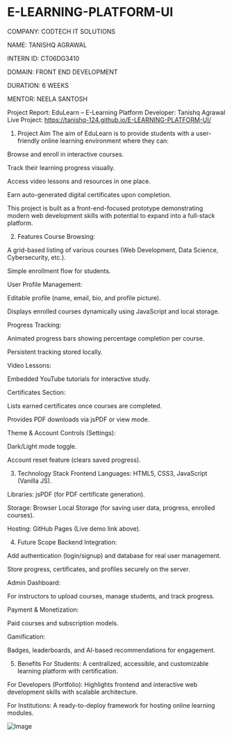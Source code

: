 # E-LEARNING-PLATFORM-UI

COMPANY: CODTECH IT SOLUTIONS

NAME: TANISHQ AGRAWAL

INTERN ID: CT06DG3410

DOMAIN: FRONT END DEVELOPMENT

DURATION: 6 WEEKS

MENTOR: NEELA SANTOSH

Project Report: EduLearn – E-Learning Platform
Developer: Tanishq Agrawal
Live Project: https://tanishq-124.github.io/E-LEARNING-PLATFORM-UI/

1. Project Aim
The aim of EduLearn is to provide students with a user-friendly online learning environment where they can:

Browse and enroll in interactive courses.

Track their learning progress visually.

Access video lessons and resources in one place.

Earn auto-generated digital certificates upon completion.

This project is built as a front-end-focused prototype demonstrating modern web development skills with potential to expand into a full-stack platform.

2. Features
Course Browsing:

A grid-based listing of various courses (Web Development, Data Science, Cybersecurity, etc.).

Simple enrollment flow for students.

User Profile Management:

Editable profile (name, email, bio, and profile picture).

Displays enrolled courses dynamically using JavaScript and local storage.

Progress Tracking:

Animated progress bars showing percentage completion per course.

Persistent tracking stored locally.

Video Lessons:

Embedded YouTube tutorials for interactive study.

Certificates Section:

Lists earned certificates once courses are completed.

Provides PDF downloads via jsPDF or view mode.

Theme & Account Controls (Settings):

Dark/Light mode toggle.

Account reset feature (clears saved progress).

3. Technology Stack
Frontend Languages: HTML5, CSS3, JavaScript (Vanilla JS).

Libraries: jsPDF (for PDF certificate generation).

Storage: Browser Local Storage (for saving user data, progress, enrolled courses).

Hosting: GitHub Pages (Live demo link above).

4. Future Scope
Backend Integration:

Add authentication (login/signup) and database for real user management.

Store progress, certificates, and profiles securely on the server.

Admin Dashboard:

For instructors to upload courses, manage students, and track progress.

Payment & Monetization:

Paid courses and subscription models.

Gamification:

Badges, leaderboards, and AI-based recommendations for engagement.

5. Benefits
For Students: A centralized, accessible, and customizable learning platform with certification.

For Developers (Portfolio): Highlights frontend and interactive web development skills with scalable architecture.

For Institutions: A ready-to-deploy framework for hosting online learning modules.

![Image](https://github.com/user-attachments/assets/b8a5f7ae-99cc-47ec-8bc4-33e80ab496cd)
